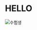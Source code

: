 # HELLO
![수험생](https://ssl.pstatic.net/melona/libs/1471/1471164/797d4b3b6f9befe76eb9_20231115173514065.jpg)